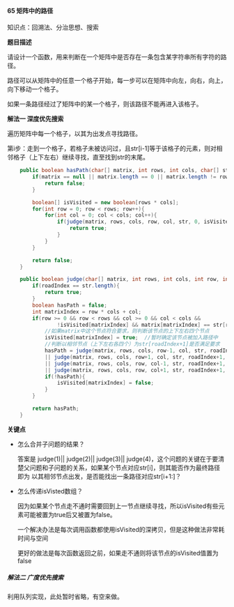 #### 65 矩阵中的路径

知识点：回溯法、分治思想、搜索



**题目描述**

请设计一个函数，用来判断在一个矩阵中是否存在一条包含某字符串所有字符的路径。

路径可以从矩阵中的任意一个格子开始，每一步可以在矩阵中向左，向右，向上，向下移动一个格子。

如果一条路径经过了矩阵中的某一个格子，则该路径不能再进入该格子。



**解法一 深度优先搜索**

遍历矩阵中每一个格子，以其为出发点寻找路径。

第i步：走到一个格子，若格子未被访问过，且str[i-1]等于该格子的元素，则对相邻格子（上下左右）继续寻找，直至找到str的末尾。

```java
    public boolean hasPath(char[] matrix, int rows, int cols, char[] str) {
        if(matrix == null || matrix.length == 0 || matrix.length != rows * cols || rows < 0 || cols < 0){
            return false;
        }

        boolean[] isVisited = new boolean[rows * cols];
        for(int row = 0; row < rows; row++){
            for(int col = 0; col < cols; col++){
                if(judge(matrix, rows, cols, row, col, str, 0, isVisited)){
                    return true;
                }
            }
        }

        return false;
    }

    public boolean judge(char[] matrix, int rows, int cols, int row, int col, char[] str, int roadIndex, boolean[] isVisited){
        if(roadIndex == str.length){
            return true;
        }
        boolean hasPath = false;
        int matrixIndex = row * cols + col;
        if(row >= 0 && row < rows && col >= 0 && col < cols &&
                !isVisited[matrixIndex] && matrix[matrixIndex] == str[roadIndex]){
            //如果matrix中这个节点符合要求，则判断该节点的上下左右四个节点
            isVisited[matrixIndex] = true;  //暂时确定该节点被加入路径中
            //判断以相邻节点（上下左右各四个）为str[roadIndex+1]是否满足要求
            hasPath = judge(matrix, rows, cols, row-1, col, str, roadIndex+1, isVisited)
            || judge(matrix, rows, cols, row+1, col, str, roadIndex+1, isVisited)
            || judge(matrix, rows, cols, row, col-1, str, roadIndex+1, isVisited)
            || judge(matrix, rows, cols, row, col+1, str, roadIndex+1, isVisited);
            if(!hasPath){
                isVisited[matrixIndex] = false;
            }
        }

        return hasPath;
    }
```



**关键点**

* 怎么合并子问题的结果？

  答案是 judge(1)|| judge(2)|| judge(3)|| judge(4)，这个问题的关键在于要清楚父问题和子问题的关系，如果某个节点对应str[i]，则其能否作为最终路径  即为  以其相邻节点出发，是否能找出一条路径对应str[i+1:]？

* 怎么传递isVisted数组？

  因为如果某个节点走不通时需要回到上一节点继续寻找，所以isVisited有些元素可能被置为true后又被置为false。

  一个解决办法是每次调用函数都使用isVisited的深拷贝，但是这种做法非常耗时间与空间

  更好的做法是每次函数返回之前，如果走不通则将该节点的isVisited值置为false



##### 解法二 广度优先搜索

利用队列实现，此处暂时省略，有空来做。